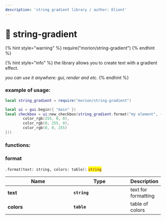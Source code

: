 ```yaml
---
description: 'string gradient library / author: Klient'
---
```


# 📖 string-gradient

{% hint style="warning" %}
require("morion/string-gradient")
{% endhint %}

{% hint style="info" %}
the library allows you to create text with a gradient effect.

_you can use it anywhere: gui, render and etc._
{% endhint %}

### example of usage:

```lua
local string_gradient = require("morion/string-gradient")

local ui = gui.begin({ "main" })
local checkbox = ui:new_checkbox(string_gradient.format("my element", { 
        color_rgb(255, 0, 0),
        color_rgb(0, 255, 0),
        color_rgb(0, 0, 255)
}))
```

### functions:

### format

`.format(text: string, colors: table):` <mark style="color:purple;">`string`</mark>

<table><thead><tr><th width="244.33333333333331">Name</th><th width="207">Type</th><th>Description</th></tr></thead><tbody><tr><td><strong>text</strong></td><td><strong><code>string</code></strong></td><td>text for formatting</td></tr><tr><td><strong>colors</strong></td><td><strong><code>table</code></strong></td><td>table of colors</td></tr></tbody></table>
